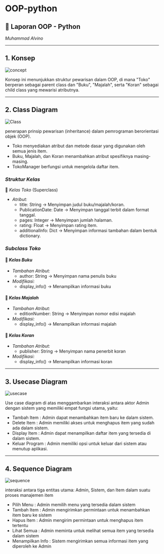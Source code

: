 # OOP-python

## 📄 Laporan OOP - Python

*Muhammad Alvino*

---

##  1. Konsep 
![concept](https://github.com/user-attachments/assets/5a4364d4-7ac1-4694-89ee-26e206437200)

Konsep ini menunjukkan struktur pewarisan dalam OOP, di mana "Toko" berperan sebagai parent class dan "Buku", "Majalah", serta "Koran" sebagai child class yang mewarisi atributnya. 

---

## 2. Class Diagram
![Class](https://github.com/user-attachments/assets/fae1198a-6761-412d-85dd-277df2d8f770)

penerapan prinsip pewarisan (inheritance) dalam pemrograman berorientasi objek (OOP).

- Toko menyediakan atribut dan metode dasar yang digunakan oleh semua jenis item.
- Buku, Majalah, dan Koran menambahkan atribut spesifiknya masing-masing.
- TokoManager berfungsi untuk mengelola daftar item.

###  *Struktur Kelas*
💠 *Kelas Toko* (Superclass)
- *Atribut:*
  - title: String → Menyimpan judul buku/majalah/koran.
  - PublicationDate: Date → Menyimpan tanggal terbit dalam format tanggal.
  - pages: Integer → Menyimpan jumlah halaman.
  - rating: Float → Menyimpan rating item.
  - additionalInfo: Dict → Menyimpan informasi tambahan dalam bentuk dictionary.

###  *Subclass Toko*
#### ⿡ *Kelas Buku*
- *Tambahan Atribut:*
  - author: String → Menyimpan nama penulis buku
- *Modifikasi:*
  - display_info() → Menampilkan informasi buku
  
#### ⿢ *Kelas Majalah*
- *Tambahan Atribut:*
  - editionNumber: String → Menyimpan nomor edisi majalah
- *Modifikasi:*
  - display_info() → Menampilkan informasi majalah

#### ⿣ *Kelas Koran*
- *Tambahan Atribut:*
  - publisher: String → Menyimpan nama penerbit koran
- *Modifikasi:*
  - display_info() → Menampilkan informasi koran

---

## 3. Usecase Diagram
![usecase](https://github.com/user-attachments/assets/554e19bb-ee00-441f-bcda-80c4dffdc6e6)

Use case diagram di atas menggambarkan interaksi antara aktor Admin dengan sistem yang memiliki empat fungsi utama, yaitu:
- Tambah Item : Admin dapat menambahkan item baru ke dalam sistem.
- Delete Item : Admin memiliki akses untuk menghapus item yang sudah ada dalam sistem.
- Display Item : Admin dapat menampilkan daftar item yang tersedia di dalam sistem.
- Keluar Program : Admin memiliki opsi untuk keluar dari sistem atau menutup aplikasi.

---

## 4. Sequence Diagram
![sequence](https://github.com/user-attachments/assets/5f33ade9-2444-48a1-9aa1-0192a98fe3cf)

interaksi antara tiga entitas utama: Admin, Sistem, dan Item dalam suatu proses manajemen item
- Pilih Menu : Admin memilih menu yang tersedia dalam sistem
- Tambah Item : Admin mengirimkan permintaan untuk menambahkan item baru ke sistem
- Hapus Item : Admin mengirim permintaan untuk menghapus item tertentu
- Lihat Semua : Admin meminta untuk melihat semua item yang tersedia dalam sistem
- Menampilkan Info :  Sistem mengirimkan semua informasi item yang diperoleh ke Admin

